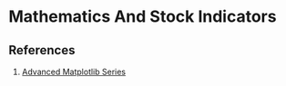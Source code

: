# Mathematics And Stock Indicators

## References

1. [Advanced Matplotlib Series](https://pythonprogramming.net/advanced-matplotlib-graphing-charting-tutorial/)